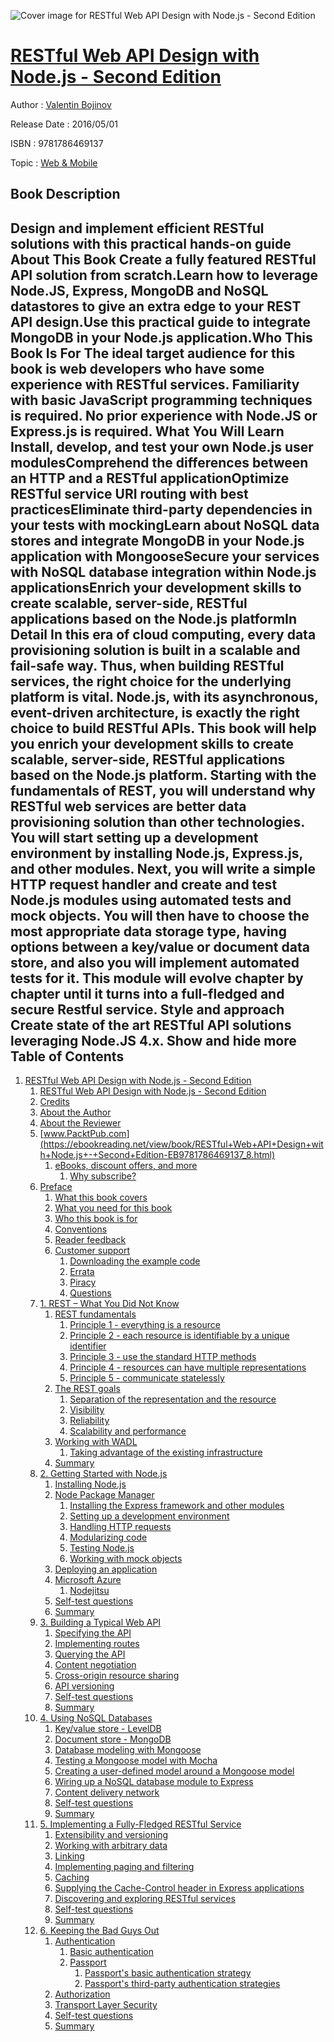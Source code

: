 ![Cover image for RESTful Web API Design with Node.js - Second Edition](https://imgdetail.ebookreading.net/cover/cover/software_development/EB9781786469137.jpg)

[RESTful Web API Design with Node.js - Second Edition](https://ebookreading.net/view/book/RESTful+Web+API+Design+with+Node.js+-+Second+Edition-EB9781786469137_1.html "RESTful Web API Design with Node.js - Second Edition")
====================================================================================================================

Author : [Valentin Bojinov](https://ebookreading.net/search/author/Valentin+Bojinov)

Release Date : 2016/05/01

ISBN : 9781786469137

Topic : [Web & Mobile](https://ebookreading.net/search/category/web-mobile)

Book Description
-----------------

 Design and implement efficient RESTful solutions with this practical hands-on guide
About This Book
Create a fully featured RESTful API solution from scratch.Learn how to leverage Node.JS, Express, MongoDB and NoSQL datastores to give an extra edge to your REST API design.Use this practical guide to integrate MongoDB in your Node.js application.Who This Book Is For
The ideal target audience for this book is web developers who have some experience with RESTful services. Familiarity with basic JavaScript programming techniques is required. No prior experience with Node.JS or Express.js is required.
What You Will Learn
Install, develop, and test your own Node.js user modulesComprehend the differences between an HTTP and a RESTful applicationOptimize RESTful service URI routing with best practicesEliminate third-party dependencies in your tests with mockingLearn about NoSQL data stores and integrate MongoDB in your Node.js application with MongooseSecure your services with NoSQL database integration within Node.js applicationsEnrich your development skills to create scalable, server-side, RESTful applications based on the Node.js platformIn Detail
In this era of cloud computing, every data provisioning solution is built in a scalable and fail-safe way. Thus, when building RESTful services, the right choice for the underlying platform is vital. Node.js, with its asynchronous, event-driven architecture, is exactly the right choice to build RESTful APIs.
This book will help you enrich your development skills to create scalable, server-side, RESTful applications based on the Node.js platform.
Starting with the fundamentals of REST, you will understand why RESTful web services are better data provisioning solution than other technologies. You will start setting up a development environment by installing Node.js, Express.js, and other modules. Next, you will write a simple HTTP request handler and create and test Node.js modules using automated tests and mock objects. You will then have to choose the most appropriate data storage type, having options between a key/value or document data store, and also you will implement automated tests for it. This module will evolve chapter by chapter until it turns into a full-fledged and secure Restful service.
Style and approach
Create state of the art RESTful API solutions leveraging Node.JS 4.x.
        Show and hide more                
Table of Contents
-----------------

1. [RESTful Web API Design with Node.js - Second Edition](https://ebookreading.net/view/book/RESTful+Web+API+Design+with+Node.js+-+Second+Edition-EB9781786469137_3.html)
    1. [RESTful Web API Design with Node.js - Second Edition](https://ebookreading.net/view/book/RESTful+Web+API+Design+with+Node.js+-+Second+Edition-EB9781786469137_4.html)
    1. [Credits](https://ebookreading.net/view/book/RESTful+Web+API+Design+with+Node.js+-+Second+Edition-EB9781786469137_5.html)
    1. [About the Author](https://ebookreading.net/view/book/RESTful+Web+API+Design+with+Node.js+-+Second+Edition-EB9781786469137_6.html)
    1. [About the Reviewer](https://ebookreading.net/view/book/RESTful+Web+API+Design+with+Node.js+-+Second+Edition-EB9781786469137_7.html)
    1. [www.PacktPub.com](https://ebookreading.net/view/book/RESTful+Web+API+Design+with+Node.js+-+Second+Edition-EB9781786469137_8.html)
        1. [eBooks, discount offers, and more](https://ebookreading.net/view/book/RESTful+Web+API+Design+with+Node.js+-+Second+Edition-EB9781786469137_8.html#pf06lvl1sec1)
            1. [Why subscribe?](https://ebookreading.net/view/book/RESTful+Web+API+Design+with+Node.js+-+Second+Edition-EB9781786469137_8.html#pf06lvl2sec2)
    1. [Preface](https://ebookreading.net/view/book/RESTful+Web+API+Design+with+Node.js+-+Second+Edition-EB9781786469137_9.html)
        1. [What this book covers](https://ebookreading.net/view/book/RESTful+Web+API+Design+with+Node.js+-+Second+Edition-EB9781786469137_9.html#pf07lvl1sec2)
        1. [What you need for this book](https://ebookreading.net/view/book/RESTful+Web+API+Design+with+Node.js+-+Second+Edition-EB9781786469137_10.html)
        1. [Who this book is for](https://ebookreading.net/view/book/RESTful+Web+API+Design+with+Node.js+-+Second+Edition-EB9781786469137_11.html)
        1. [Conventions](https://ebookreading.net/view/book/RESTful+Web+API+Design+with+Node.js+-+Second+Edition-EB9781786469137_12.html)
        1. [Reader feedback](https://ebookreading.net/view/book/RESTful+Web+API+Design+with+Node.js+-+Second+Edition-EB9781786469137_13.html)
        1. [Customer support](https://ebookreading.net/view/book/RESTful+Web+API+Design+with+Node.js+-+Second+Edition-EB9781786469137_14.html)
            1. [Downloading the example code](https://ebookreading.net/view/book/RESTful+Web+API+Design+with+Node.js+-+Second+Edition-EB9781786469137_14.html#pf07lvl2sec3)
            1. [Errata](https://ebookreading.net/view/book/RESTful+Web+API+Design+with+Node.js+-+Second+Edition-EB9781786469137_14.html#pf07lvl2sec4)
            1. [Piracy](https://ebookreading.net/view/book/RESTful+Web+API+Design+with+Node.js+-+Second+Edition-EB9781786469137_14.html#pf07lvl2sec5)
            1. [Questions](https://ebookreading.net/view/book/RESTful+Web+API+Design+with+Node.js+-+Second+Edition-EB9781786469137_14.html#pf07lvl2sec6)
    1. [1. REST – What You Did Not Know](https://ebookreading.net/view/book/RESTful+Web+API+Design+with+Node.js+-+Second+Edition-EB9781786469137_15.html)
        1. [REST fundamentals](https://ebookreading.net/view/book/RESTful+Web+API+Design+with+Node.js+-+Second+Edition-EB9781786469137_15.html#ch01lvl1sec8)
            1. [Principle 1 - everything is a resource](https://ebookreading.net/view/book/RESTful+Web+API+Design+with+Node.js+-+Second+Edition-EB9781786469137_15.html#ch01lvl2sec7)
            1. [Principle 2 - each resource is identifiable by a unique identifier](https://ebookreading.net/view/book/RESTful+Web+API+Design+with+Node.js+-+Second+Edition-EB9781786469137_15.html#ch01lvl2sec8)
            1. [Principle 3 - use the standard HTTP methods](https://ebookreading.net/view/book/RESTful+Web+API+Design+with+Node.js+-+Second+Edition-EB9781786469137_15.html#ch01lvl2sec9)
            1. [Principle 4 - resources can have multiple representations](https://ebookreading.net/view/book/RESTful+Web+API+Design+with+Node.js+-+Second+Edition-EB9781786469137_15.html#ch01lvl2sec10)
            1. [Principle 5 - communicate statelessly](https://ebookreading.net/view/book/RESTful+Web+API+Design+with+Node.js+-+Second+Edition-EB9781786469137_15.html#ch01lvl2sec11)
        1. [The REST goals](https://ebookreading.net/view/book/RESTful+Web+API+Design+with+Node.js+-+Second+Edition-EB9781786469137_16.html)
            1. [Separation of the representation and the resource](https://ebookreading.net/view/book/RESTful+Web+API+Design+with+Node.js+-+Second+Edition-EB9781786469137_16.html#ch01lvl2sec12)
            1. [Visibility](https://ebookreading.net/view/book/RESTful+Web+API+Design+with+Node.js+-+Second+Edition-EB9781786469137_16.html#ch01lvl2sec13)
            1. [Reliability](https://ebookreading.net/view/book/RESTful+Web+API+Design+with+Node.js+-+Second+Edition-EB9781786469137_16.html#ch01lvl2sec14)
            1. [Scalability and performance](https://ebookreading.net/view/book/RESTful+Web+API+Design+with+Node.js+-+Second+Edition-EB9781786469137_16.html#ch01lvl2sec15)
        1. [Working with WADL](https://ebookreading.net/view/book/RESTful+Web+API+Design+with+Node.js+-+Second+Edition-EB9781786469137_17.html)
            1. [Taking advantage of the existing infrastructure](https://ebookreading.net/view/book/RESTful+Web+API+Design+with+Node.js+-+Second+Edition-EB9781786469137_17.html#ch01lvl2sec16)
        1. [Summary](https://ebookreading.net/view/book/RESTful+Web+API+Design+with+Node.js+-+Second+Edition-EB9781786469137_18.html)
    1. [2. Getting Started with Node.js](https://ebookreading.net/view/book/RESTful+Web+API+Design+with+Node.js+-+Second+Edition-EB9781786469137_19.html)
        1. [Installing Node.js](https://ebookreading.net/view/book/RESTful+Web+API+Design+with+Node.js+-+Second+Edition-EB9781786469137_19.html#ch02lvl1sec12)
        1. [Node Package Manager](https://ebookreading.net/view/book/RESTful+Web+API+Design+with+Node.js+-+Second+Edition-EB9781786469137_20.html)
            1. [Installing the Express framework and other modules](https://ebookreading.net/view/book/RESTful+Web+API+Design+with+Node.js+-+Second+Edition-EB9781786469137_20.html#ch02lvl2sec17)
            1. [Setting up a development environment](https://ebookreading.net/view/book/RESTful+Web+API+Design+with+Node.js+-+Second+Edition-EB9781786469137_20.html#ch02lvl2sec18)
            1. [Handling HTTP requests](https://ebookreading.net/view/book/RESTful+Web+API+Design+with+Node.js+-+Second+Edition-EB9781786469137_20.html#ch02lvl2sec19)
            1. [Modularizing code](https://ebookreading.net/view/book/RESTful+Web+API+Design+with+Node.js+-+Second+Edition-EB9781786469137_20.html#ch02lvl2sec20)
            1. [Testing Node.js](https://ebookreading.net/view/book/RESTful+Web+API+Design+with+Node.js+-+Second+Edition-EB9781786469137_20.html#ch02lvl2sec21)
            1. [Working with mock objects](https://ebookreading.net/view/book/RESTful+Web+API+Design+with+Node.js+-+Second+Edition-EB9781786469137_20.html#ch02lvl2sec22)
        1. [Deploying an application](https://ebookreading.net/view/book/RESTful+Web+API+Design+with+Node.js+-+Second+Edition-EB9781786469137_21.html)
        1. [Microsoft Azure](https://ebookreading.net/view/book/RESTful+Web+API+Design+with+Node.js+-+Second+Edition-EB9781786469137_22.html)
            1. [Nodejitsu](https://ebookreading.net/view/book/RESTful+Web+API+Design+with+Node.js+-+Second+Edition-EB9781786469137_22.html#ch02lvl2sec23)
        1. [Self-test questions](https://ebookreading.net/view/book/RESTful+Web+API+Design+with+Node.js+-+Second+Edition-EB9781786469137_23.html)
        1. [Summary](https://ebookreading.net/view/book/RESTful+Web+API+Design+with+Node.js+-+Second+Edition-EB9781786469137_24.html)
    1. [3. Building a Typical Web API](https://ebookreading.net/view/book/RESTful+Web+API+Design+with+Node.js+-+Second+Edition-EB9781786469137_25.html)
        1. [Specifying the API](https://ebookreading.net/view/book/RESTful+Web+API+Design+with+Node.js+-+Second+Edition-EB9781786469137_25.html#ch03lvl1sec18)
        1. [Implementing routes](https://ebookreading.net/view/book/RESTful+Web+API+Design+with+Node.js+-+Second+Edition-EB9781786469137_26.html)
        1. [Querying the API](https://ebookreading.net/view/book/RESTful+Web+API+Design+with+Node.js+-+Second+Edition-EB9781786469137_27.html)
        1. [Content negotiation](https://ebookreading.net/view/book/RESTful+Web+API+Design+with+Node.js+-+Second+Edition-EB9781786469137_28.html)
        1. [Cross-origin resource sharing](https://ebookreading.net/view/book/RESTful+Web+API+Design+with+Node.js+-+Second+Edition-EB9781786469137_29.html)
        1. [API versioning](https://ebookreading.net/view/book/RESTful+Web+API+Design+with+Node.js+-+Second+Edition-EB9781786469137_30.html)
        1. [Self-test questions](https://ebookreading.net/view/book/RESTful+Web+API+Design+with+Node.js+-+Second+Edition-EB9781786469137_31.html)
        1. [Summary](https://ebookreading.net/view/book/RESTful+Web+API+Design+with+Node.js+-+Second+Edition-EB9781786469137_32.html)
    1. [4. Using NoSQL Databases](https://ebookreading.net/view/book/RESTful+Web+API+Design+with+Node.js+-+Second+Edition-EB9781786469137_33.html)
        1. [Key/value store - LevelDB](https://ebookreading.net/view/book/RESTful+Web+API+Design+with+Node.js+-+Second+Edition-EB9781786469137_33.html#ch04lvl1sec26)
        1. [Document store - MongoDB](https://ebookreading.net/view/book/RESTful+Web+API+Design+with+Node.js+-+Second+Edition-EB9781786469137_34.html)
        1. [Database modeling with Mongoose](https://ebookreading.net/view/book/RESTful+Web+API+Design+with+Node.js+-+Second+Edition-EB9781786469137_35.html)
        1. [Testing a Mongoose model with Mocha](https://ebookreading.net/view/book/RESTful+Web+API+Design+with+Node.js+-+Second+Edition-EB9781786469137_36.html)
        1. [Creating a user-defined model around a Mongoose model](https://ebookreading.net/view/book/RESTful+Web+API+Design+with+Node.js+-+Second+Edition-EB9781786469137_37.html)
        1. [Wiring up a NoSQL database module to Express](https://ebookreading.net/view/book/RESTful+Web+API+Design+with+Node.js+-+Second+Edition-EB9781786469137_38.html)
        1. [Content delivery network](https://ebookreading.net/view/book/RESTful+Web+API+Design+with+Node.js+-+Second+Edition-EB9781786469137_39.html)
        1. [Self-test questions](https://ebookreading.net/view/book/RESTful+Web+API+Design+with+Node.js+-+Second+Edition-EB9781786469137_40.html)
        1. [Summary](https://ebookreading.net/view/book/RESTful+Web+API+Design+with+Node.js+-+Second+Edition-EB9781786469137_41.html)
    1. [5. Implementing a Fully-Fledged RESTful Service](https://ebookreading.net/view/book/RESTful+Web+API+Design+with+Node.js+-+Second+Edition-EB9781786469137_42.html)
        1. [Extensibility and versioning](https://ebookreading.net/view/book/RESTful+Web+API+Design+with+Node.js+-+Second+Edition-EB9781786469137_42.html#ch05lvl1sec35)
        1. [Working with arbitrary data](https://ebookreading.net/view/book/RESTful+Web+API+Design+with+Node.js+-+Second+Edition-EB9781786469137_43.html)
        1. [Linking](https://ebookreading.net/view/book/RESTful+Web+API+Design+with+Node.js+-+Second+Edition-EB9781786469137_44.html)
        1. [Implementing paging and filtering](https://ebookreading.net/view/book/RESTful+Web+API+Design+with+Node.js+-+Second+Edition-EB9781786469137_45.html)
        1. [Caching](https://ebookreading.net/view/book/RESTful+Web+API+Design+with+Node.js+-+Second+Edition-EB9781786469137_46.html)
        1. [Supplying the Cache-Control header in Express applications](https://ebookreading.net/view/book/RESTful+Web+API+Design+with+Node.js+-+Second+Edition-EB9781786469137_47.html)
        1. [Discovering and exploring RESTful services](https://ebookreading.net/view/book/RESTful+Web+API+Design+with+Node.js+-+Second+Edition-EB9781786469137_48.html)
        1. [Self-test questions](https://ebookreading.net/view/book/RESTful+Web+API+Design+with+Node.js+-+Second+Edition-EB9781786469137_49.html)
        1. [Summary](https://ebookreading.net/view/book/RESTful+Web+API+Design+with+Node.js+-+Second+Edition-EB9781786469137_50.html)
    1. [6. Keeping the Bad Guys Out](https://ebookreading.net/view/book/RESTful+Web+API+Design+with+Node.js+-+Second+Edition-EB9781786469137_51.html)
        1. [Authentication](https://ebookreading.net/view/book/RESTful+Web+API+Design+with+Node.js+-+Second+Edition-EB9781786469137_51.html#ch06lvl1sec44)
            1. [Basic authentication](https://ebookreading.net/view/book/RESTful+Web+API+Design+with+Node.js+-+Second+Edition-EB9781786469137_51.html#ch06lvl2sec24)
            1. [Passport](https://ebookreading.net/view/book/RESTful+Web+API+Design+with+Node.js+-+Second+Edition-EB9781786469137_51.html#ch06lvl2sec25)
                1. [Passport&#39;s basic authentication strategy](https://ebookreading.net/view/book/RESTful+Web+API+Design+with+Node.js+-+Second+Edition-EB9781786469137_51.html#ch06lvl3sec0)
                1. [Passport&#39;s third-party authentication strategies](https://ebookreading.net/view/book/RESTful+Web+API+Design+with+Node.js+-+Second+Edition-EB9781786469137_51.html#ch06lvl3sec1)
        1. [Authorization](https://ebookreading.net/view/book/RESTful+Web+API+Design+with+Node.js+-+Second+Edition-EB9781786469137_52.html)
        1. [Transport Layer Security](https://ebookreading.net/view/book/RESTful+Web+API+Design+with+Node.js+-+Second+Edition-EB9781786469137_53.html)
        1. [Self-test questions](https://ebookreading.net/view/book/RESTful+Web+API+Design+with+Node.js+-+Second+Edition-EB9781786469137_54.html)
        1. [Summary](https://ebookreading.net/view/book/RESTful+Web+API+Design+with+Node.js+-+Second+Edition-EB9781786469137_55.html)
